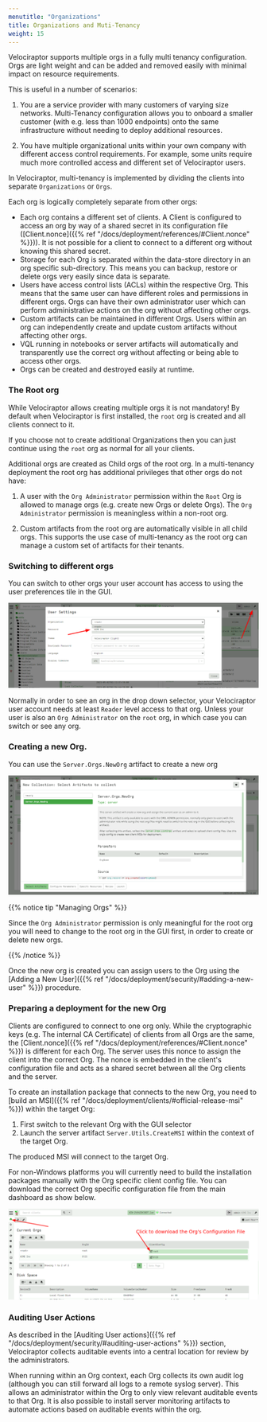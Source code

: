 ```yaml
---
menutitle: "Organizations"
title: Organizations and Muti-Tenancy
weight: 15
---
```


Velociraptor supports multiple orgs in a fully multi tenancy
configuration. Orgs are light weight and can be added and removed
easily with minimal impact on resource requirements.

This is useful in a number of scenarios:

1. You are a service provider with many customers of varying size
   networks. Multi-Tenancy configuration allows you to onboard a
   smaller customer (with e.g. less than 1000 endpoints) onto the same
   infrastructure without needing to deploy additional resources.

2. You have multiple organizational units within your own company with
   different access control requirements. For example, some units
   require much more controlled access and different set of
   Velociraptor users.

In Velociraptor, multi-tenancy is implemented by dividing the clients into separate `Organizations` or `Orgs`.

Each org is logically completely separate from other orgs:

* Each org contains a different set of clients. A Client is configured
  to access an org by way of a shared secret in its configuration file
  ([Client.nonce]({{% ref "/docs/deployment/references/#Client.nonce"
  %}})). It is not possible for a client to connect to a different org
  without knowing this shared secret.
* Storage for each Org is separated within the data-store directory in
  an org specific sub-directory. This means you can backup, restore or
  delete orgs very easily since data is separate.
* Users have access control lists (ACLs) within the respective
  Org. This means that the same user can have different roles and
  permissions in different orgs. Orgs can have their own administrator
  user which can perform administrative actions on the org without
  affecting other orgs.
* Custom artifacts can be maintained in different Orgs. Users within
  an org can independently create and update custom artifacts without
  affecting other orgs.
* VQL running in notebooks or server artifacts will automatically and
  transparently use the correct org without affecting or being able to
  access other orgs.
* Orgs can be created and destroyed easily at runtime.

### The Root org

While Velociraptor allows creating multiple orgs it is not mandatory!
By default when Velociraptor is first installed, the `root` org is
created and all clients connect to it.

If you choose not to create additional Organizations then you can just
continue using the `root` org as normal for all your clients.

Additional orgs are created as Child orgs of the root org. In a
multi-tenancy deployment the root org has additional privileges that
other orgs do not have:

1. A user with the `Org Administrator` permission within the `Root`
   Org is allowed to manage orgs (e.g. create new Orgs or delete
   Orgs). The `Org Administrator` permission is meaningless within a
   non-root org.

2. Custom artifacts from the root org are automatically visible in all
   child orgs. This supports the use case of multi-tenancy as the root
   org can manage a custom set of artifacts for their tenants.

###  Switching to different orgs

You can switch to other orgs your user account has access to using the
user preferences tile in the GUI.

![Selecting Org](selecting_orgs.png)

Normally in order to see an org in the drop down selector, your
Velociraptor user account needs at least `Reader` level access to that
org. Unless your user is also an `Org Administrator` on the `root`
org, in which case you can switch or see any org.

### Creating a new Org.

You can use the `Server.Orgs.NewOrg` artifact to create a new org

![Creating a new Org](new_org.png)

{{% notice tip "Managing Orgs" %}}

Since the `Org Administrator` permission is only meaningful for the
root org you will need to change to the root org in the GUI first, in
order to create or delete new orgs.

{{% /notice %}}

Once the new org is created you can assign users to the Org using the
[Adding a New User]({{% ref
"/docs/deployment/security/#adding-a-new-user" %}}) procedure.

### Preparing a deployment for the new Org

Clients are configured to connect to one org only. While the
cryptographic keys (e.g. The internal CA Certificate) of clients from
all Orgs are the same, the [Client.nonce]({{% ref
"/docs/deployment/references/#Client.nonce" %}}) is different for each
Org. The server uses this nonce to assign the client into the correct
Org. The nonce is embedded in the client's configuration file and acts
as a shared secret between all the Org clients and the server.

To create an installation package that connects to the new Org, you
need to [build an MSI]({{% ref
"/docs/deployment/clients/#official-release-msi" %}}) within the
target Org:

1. First switch to the relevant Org with the GUI selector
2. Launch the server artifact `Server.Utils.CreateMSI` within the context of the target Org.

The produced MSI will connect to the target Org.

For non-Windows platforms you will currently need to build the
installation packages manually with the Org specific client config
file. You can download the correct Org specific configuration file
from the main dashboard as show below.

![Downloading the Org Specific Configuration File](downloading_org_config.png)


### Auditing User Actions

As described in the [Auditing User actions]({{% ref
"/docs/deployment/security/#auditing-user-actions" %}}) section,
Velociraptor collects auditable events into a central location for
review by the administrators.

When running within an Org context, each Org collects its own audit
log (although you can still forward all logs to a remote syslog
server). This allows an administrator within the Org to only view
relevant auditable events to that Org. It is also possible to install
server monitoring artifacts to automate actions based on auditable
events within the org.
